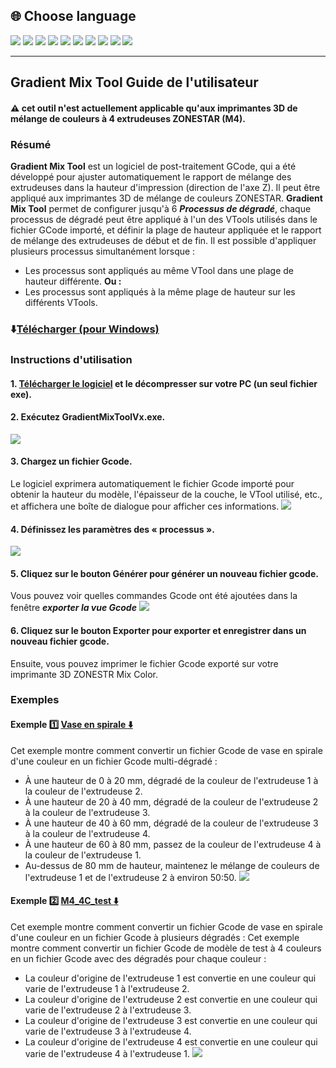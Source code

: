 
## <a id="choose-language">:globe_with_meridians: Choose language </a>
[![](../../lanpic/EN.png)](./readme.md)
[![](../../lanpic/ES.png)](./readme-es.md)
[![](../../lanpic/PT.png)](./readme-pt.md)
[![](../../lanpic/FR.png)](./readme-fr.md)
[![](../../lanpic/DE.png)](./readme-de.md)
[![](../../lanpic/IT.png)](./readme-it.md)
[![](../../lanpic/RU.png)](./readme-ru.md)
[![](../../lanpic/JP.png)](./readme-jp.md)
[![](../../lanpic/KR.png)](./readme-kr.md)
[![](../../lanpic/SA.png)](./readme-sa.md)

----
##  Gradient Mix Tool Guide de l'utilisateur
#### :warning: cet outil n'est actuellement applicable qu'aux imprimantes 3D de mélange de couleurs à 4 extrudeuses ZONESTAR (M4).
### Résumé
**Gradient Mix Tool** est un logiciel de post-traitement GCode, qui a été développé pour ajuster automatiquement le rapport de mélange des extrudeuses dans la hauteur d'impression (direction de l'axe Z). Il peut être appliqué aux imprimantes 3D de mélange de couleurs ZONESTAR.
**Gradient Mix Tool** permet de configurer jusqu'à 6 ***Processus de dégradé***, chaque processus de dégradé peut être appliqué à l'un des VTools utilisés dans le fichier GCode importé, et définir la plage de hauteur appliquée et le rapport de mélange des extrudeuses de début et de fin. Il est possible d'appliquer plusieurs processus simultanément lorsque :
- Les processus sont appliqués au même VTool dans une plage de hauteur différente.
**Ou :**
- Les processus sont appliqués à la même plage de hauteur sur les différents VTools.
### :arrow_down:[Télécharger (pour Windows)](GradientMixToolV1.zip)
### Instructions d'utilisation
#### 1. [Télécharger le logiciel](GradientMixToolV1.zip) et le décompresser sur votre PC (un seul fichier exe).
#### 2. Exécutez GradientMixToolVx.exe.
![](1.jpg)
#### 3. Chargez un fichier Gcode.
Le logiciel exprimera automatiquement le fichier Gcode importé pour obtenir la hauteur du modèle, l'épaisseur de la couche, le VTool utilisé, etc., et affichera une boîte de dialogue pour afficher ces informations.
![](2.jpg)
#### 4. Définissez les paramètres des « processus ».
![](3.jpg)
#### 5. Cliquez sur le bouton Générer pour générer un nouveau fichier gcode.
Vous pouvez voir quelles commandes Gcode ont été ajoutées dans la fenêtre ***exporter la vue Gcode***
![](4.jpg)
#### 6. Cliquez sur le bouton Exporter pour exporter et enregistrer dans un nouveau fichier gcode.
Ensuite, vous pouvez imprimer le fichier Gcode exporté sur votre imprimante 3D ZONESTR Mix Color.
### Exemples
#### Exemple :one: [Vase en spirale :arrow_down:](./SpiralVase.zip)
Cet exemple montre comment convertir un fichier Gcode de vase en spirale d'une couleur en un fichier Gcode multi-dégradé :
- À une hauteur de 0 à 20 mm, dégradé de la couleur de l'extrudeuse 1 à la couleur de l'extrudeuse 2.
- À une hauteur de 20 à 40 mm, dégradé de la couleur de l'extrudeuse 2 à la couleur de l'extrudeuse 3.
- À une hauteur de 40 à 60 mm, dégradé de la couleur de l'extrudeuse 3 à la couleur de l'extrudeuse 4.
- À une hauteur de 60 à 80 mm, passez de la couleur de l'extrudeuse 4 à la couleur de l'extrudeuse 1.
- Au-dessus de 80 mm de hauteur, maintenez le mélange de couleurs de l'extrudeuse 1 et de l'extrudeuse 2 à environ 50:50.
![](./SpiralVase.jpg)
#### Exemple :two: [M4_4C_test :arrow_down:](./M4_4C_test.zip)
Cet exemple montre comment convertir un fichier Gcode de vase en spirale d'une couleur en un fichier Gcode à plusieurs dégradés :
Cet exemple montre comment convertir un fichier Gcode de modèle de test à 4 couleurs en un fichier Gcode avec des dégradés pour chaque couleur :
- La couleur d'origine de l'extrudeuse 1 est convertie en une couleur qui varie de l'extrudeuse 1 à l'extrudeuse 2.
- La couleur d'origine de l'extrudeuse 2 est convertie en une couleur qui varie de l'extrudeuse 2 à l'extrudeuse 3.
- La couleur d'origine de l'extrudeuse 3 est convertie en une couleur qui varie de l'extrudeuse 3 à l'extrudeuse 4.
- La couleur d'origine de l'extrudeuse 4 est convertie en une couleur qui varie de l'extrudeuse 4 à l'extrudeuse 1.
![](./M4-4C-Test.jpg)